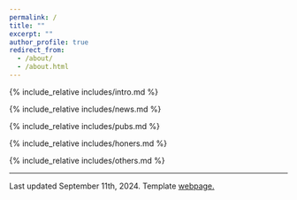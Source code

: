 ```yaml
---
permalink: /
title: ""
excerpt: ""
author_profile: true
redirect_from: 
  - /about/
  - /about.html
---
```


<span class='anchor' id='about-me'></span>
{% include_relative includes/intro.md %}

{% include_relative includes/news.md %}

{% include_relative includes/pubs.md %}

{% include_relative includes/honers.md %}

{% include_relative includes/others.md %}


<footer> 
  <hr>
<p>Last updated September 11th, 2024. Template <a href="https://github.com/academicpages/academicpages.github.io">   webpage.</a></p>


</footer>

